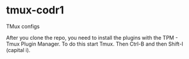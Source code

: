 # tmux-codr1
TMux configs

After you clone the repo, you need to install the plugins with the TPM - Tmux Plugin Manager.  To do this start Tmux.  Then Ctrl-B and then Shift-I (capital i).

